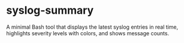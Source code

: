 # syslog-summary
A minimal Bash tool that displays the latest syslog entries in real time, highlights severity levels with colors, and shows message counts.
